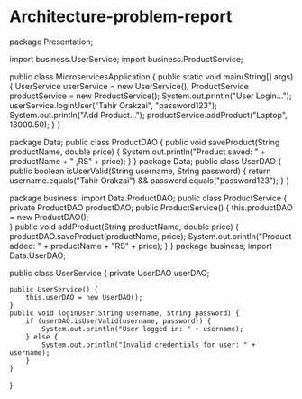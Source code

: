 # Architecture-problem-report





package Presentation;

import business.UserService;
import business.ProductService;

public class MicroservicesApplication {
    public static void main(String[] args) {
        UserService userService = new UserService();
        ProductService productService = new ProductService();
        System.out.println("User Login...");
        userService.loginUser("Tahir Orakzai", "password123");
        System.out.println("Add Product...");
        productService.addProduct("Laptop", 18000.50);
    }
}

package Data;
public class ProductDAO {
    public void saveProduct(String productName, double price) {
        System.out.println("Product saved: " + productName + " ,RS" + price);
    }
}
package Data;
public class UserDAO {
    public boolean isUserValid(String username, String password) {
        return username.equals("Tahir Orakzai") && password.equals("password123");
    }
}


package business;
import Data.ProductDAO;
public class ProductService {
    private ProductDAO productDAO;
    public ProductService() {
        this.productDAO = new ProductDAO();   
    }
    public void addProduct(String productName, double price) {
        productDAO.saveProduct(productName, price);
        System.out.println("Product added: " + productName + "RS" + price);
    }
}
package business;
import Data.UserDAO;

public class UserService {
    private UserDAO userDAO;

    public UserService() {
        this.userDAO = new UserDAO();  
    }
    public void loginUser(String username, String password) {
        if (userDAO.isUserValid(username, password)) {
            System.out.println("User logged in: " + username);
        } else {
            System.out.println("Invalid credentials for user: " + username);
        }
    }
}

